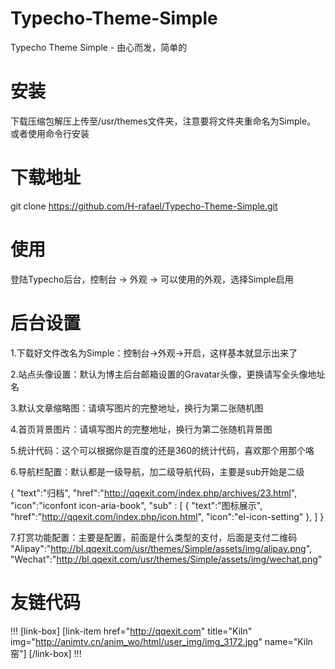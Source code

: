 # Typecho-Theme-Simple
Typecho Theme Simple - 由心而发，简单的


# 安装

下载压缩包解压上传至/usr/themes文件夹，注意要将文件夹重命名为Simple。
或者使用命令行安装

# 下载地址
git clone https://github.com/H-rafael/Typecho-Theme-Simple.git

# 使用
登陆Typecho后台，控制台 -> 外观 -> 可以使用的外观，选择Simple启用

# 后台设置

1.下载好文件改名为Simple：控制台->外观->开启，这样基本就显示出来了

2.站点头像设置：默认为博主后台邮箱设置的Gravatar头像，更换请写全头像地址名

3.默认文章缩略图：请填写图片的完整地址，换行为第二张随机图

4.首页背景图片：请填写图片的完整地址，换行为第二张随机背景图

5.统计代码：这个可以根据你是百度的还是360的统计代码，喜欢那个用那个咯

6.导航栏配置：默认都是一级导航，加二级导航代码，主要是sub开始是二级

{
     "text":"归档",
     "href":"http://qqexit.com/index.php/archives/23.html",
     "icon":"iconfont icon-aria-book",
    "sub" : [
        {
            "text":"图标展示",
            "href":"http://qqexit.com/index.php/icon.html",
            "icon":"el-icon-setting"
        },
    ]
}

7.打赏功能配置：主要是配置，前面是什么类型的支付，后面是支付二维码
    "Alipay":"http://bl.qqexit.com/usr/themes/Simple/assets/img/alipay.png",
    "Wechat":"http://bl.qqexit.com/usr/themes/Simple/assets/img/wechat.png"
# 友链代码
!!!
[link-box]
[link-item href="http://qqexit.com" title="Kiln" img="http://animtv.cn/anim_wo/html/user_img/img_3172.jpg" name="Kiln窑"]
[/link-box]
!!!
